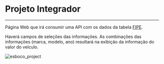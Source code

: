 # Projeto Integrador
___

Página Web que irá consumir uma API com os dados da tabela [FIPE](https://www.fipe.org.br/pt-br/home).

Haverá campos de seleções das informações. As combinações das informações (marca, modelo, ano) resultará na exibição da informação do valor do veículo.

![esboco_project](https://user-images.githubusercontent.com/33727221/100449359-88001f80-3092-11eb-940a-5cbc7f82f826.png)

